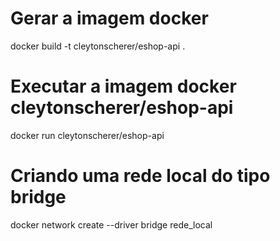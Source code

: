 # Gerar a imagem docker
docker build -t cleytonscherer/eshop-api .

# Executar a imagem docker cleytonscherer/eshop-api
docker run cleytonscherer/eshop-api

# Criando uma rede local do tipo bridge
docker network create --driver bridge rede_local